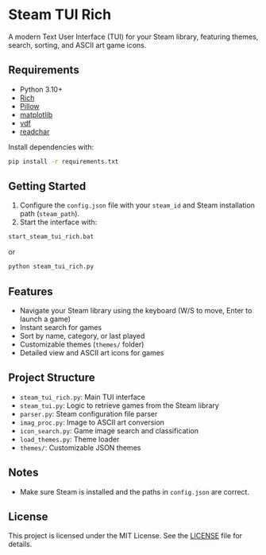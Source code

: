 # Steam TUI Rich

A modern Text User Interface (TUI) for your Steam library, featuring themes, search, sorting, and ASCII art game icons.

## Requirements

- Python 3.10+
- [Rich](https://github.com/Textualize/rich)
- [Pillow](https://python-pillow.org/)
- [matplotlib](https://matplotlib.org/)
- [vdf](https://github.com/ValvePython/vdf)
- [readchar](https://github.com/magmax/python-readchar)

Install dependencies with:

```sh
pip install -r requirements.txt
```

## Getting Started

1. Configure the `config.json` file with your `steam_id` and Steam installation path (`steam_path`).
2. Start the interface with:

```sh
start_steam_tui_rich.bat
```

or

```sh
python steam_tui_rich.py
```

## Features

- Navigate your Steam library using the keyboard (W/S to move, Enter to launch a game)
- Instant search for games
- Sort by name, category, or last played
- Customizable themes (`themes/` folder)
- Detailed view and ASCII art icons for games

## Project Structure

- `steam_tui_rich.py`: Main TUI interface
- `steam_tui.py`: Logic to retrieve games from the Steam library
- `parser.py`: Steam configuration file parser
- `imag_proc.py`: Image to ASCII art conversion
- `icon_search.py`: Game image search and classification
- `load_themes.py`: Theme loader
- `themes/`: Customizable JSON themes

## Notes

- Make sure Steam is installed and the paths in `config.json` are correct.

## License

This project is licensed under the MIT License. See the [LICENSE](LICENSE) file for details.
